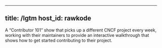 ---
title: /lgtm
host_id: rawkode
----

A “Contributor 101” show that picks up a different CNCF project every week, working with their maintainers to provide an interactive walkthrough that shows how to get started contributing to their project.
